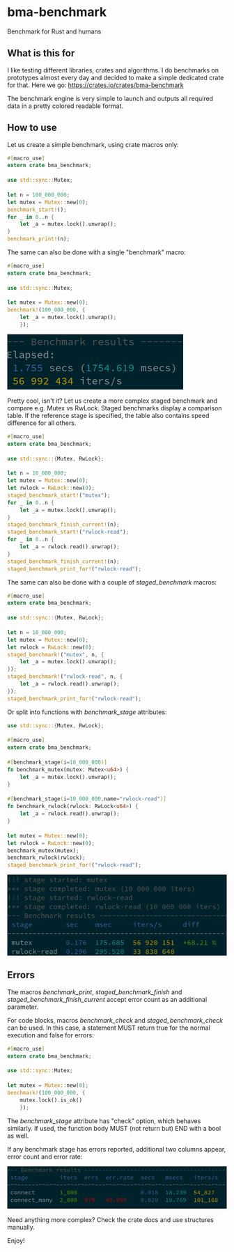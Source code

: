 # bma-benchmark

Benchmark for Rust and humans

## What is this for

I like testing different libraries, crates and algorithms. I do benchmarks on
prototypes almost every day and decided to make a simple dedicated crate for
that. Here we go: <https://crates.io/crates/bma-benchmark>

The benchmark engine is very simple to launch and outputs all required data in
a pretty colored readable format.

## How to use

Let us create a simple benchmark, using crate macros only:

```rust
#[macro_use]
extern crate bma_benchmark;

use std::sync::Mutex;

let n = 100_000_000;
let mutex = Mutex::new(0);
benchmark_start!();
for _ in 0..n {
    let _a = mutex.lock().unwrap();
}
benchmark_print!(n);
```

The same can also be done with a single "benchmark" macro:

```rust
#[macro_use]
extern crate bma_benchmark;

use std::sync::Mutex;

let mutex = Mutex::new(0);
benchmark!(100_000_000, {
    let _a = mutex.lock().unwrap();
    });
```

![Simple benchmark result](https://raw.githubusercontent.com/alttch/bma-benchmark/main/simple.png)

Pretty cool, isn't it? Let us create a more complex staged benchmark and
compare e.g. Mutex vs RwLock. Staged benchmarks display a comparison table. If
the reference stage is specified, the table also contains speed difference for
all others.

```rust
#[macro_use]
extern crate bma_benchmark;

use std::sync::{Mutex, RwLock};

let n = 10_000_000;
let mutex = Mutex::new(0);
let rwlock = RwLock::new(0);
staged_benchmark_start!("mutex");
for _ in 0..n {
    let _a = mutex.lock().unwrap();
}
staged_benchmark_finish_current!(n);
staged_benchmark_start!("rwlock-read");
for _ in 0..n {
    let _a = rwlock.read().unwrap();
}
staged_benchmark_finish_current!(n);
staged_benchmark_print_for!("rwlock-read");
```

The same can also be done with a couple of *staged_benchmark* macros:

```rust
#[macro_use]
extern crate bma_benchmark;

use std::sync::{Mutex, RwLock};

let n = 10_000_000;
let mutex = Mutex::new(0);
let rwlock = RwLock::new(0);
staged_benchmark!("mutex", n, {
    let _a = mutex.lock().unwrap();
});
staged_benchmark!("rwlock-read", n, {
    let _a = rwlock.read().unwrap();
});
staged_benchmark_print_for!("rwlock-read");
```

Or split into functions with *benchmark_stage* attributes:

```rust
use std::sync::{Mutex, RwLock};

#[macro_use]
extern crate bma_benchmark;

#[benchmark_stage(i=10_000_000)]
fn benchmark_mutex(mutex: Mutex<u64>) {
    let _a = mutex.lock().unwrap();
}

#[benchmark_stage(i=10_000_000,name="rwlock-read")]
fn benchmark_rwlock(rwlock: RwLock<u64>) {
    let _a = rwlock.read().unwrap();
}

let mutex = Mutex::new(0);
let rwlock = RwLock::new(0);
benchmark_mutex(mutex);
benchmark_rwlock(rwlock);
staged_benchmark_print_for!("rwlock-read");
```

![Simple benchmark result](https://raw.githubusercontent.com/alttch/bma-benchmark/main/staged.png)

## Errors

The macros *benchmark_print*, *staged_benchmark_finish* and
*staged_benchmark_finish_current* accept error count as an additional
parameter.

For code blocks, macros *benchmark_check* and *staged_benchmark_check* can be
used. In this case, a statement MUST return true for the normal execution and
false for errors:

```rust
#[macro_use]
extern crate bma_benchmark;

use std::sync::Mutex;

let mutex = Mutex::new(0);
benchmark!(100_000_000, {
    mutex.lock().is_ok()
    });
```

The *benchmark_stage* attribute has "check" option, which behaves similarly. If
used, the function body MUST (not return but) END with a bool as well.

If any benchmark stage has errors reported, additional two columns appear,
error count and error rate:

![Simple benchmark result](https://raw.githubusercontent.com/alttch/bma-benchmark/main/errors.png)

Need anything more complex? Check the crate docs and use structures manually.

Enjoy!

